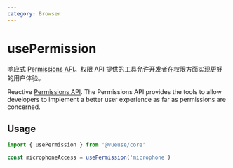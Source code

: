 ```yaml
---
category: Browser
---
```


# usePermission

响应式 [Permissions API]( https://developer.mozilla.org/zh-CN/docs/Web/API/Permissions_API)。权限 API 提供的工具允许开发者在权限方面实现更好的用户体验。

Reactive [Permissions API]( https://developer.mozilla.org/zh-CN/docs/Web/API/Permissions_API). The Permissions API provides the tools to allow developers to implement a better user experience as far as permissions are concerned.

## Usage

```js
import { usePermission } from '@vueuse/core'

const microphoneAccess = usePermission('microphone')
```
